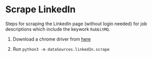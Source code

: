 # Scrape LinkedIn 

Steps for scraping the LinkedIn page (without login needed) for job descriptions which include the keywork ```RabbitMQ```.

1. Download a chrome driver from [here](https://chromedriver.chromium.org/downloads)

2. Run ```python3 -m dataSources.linkedIn.scrape```
